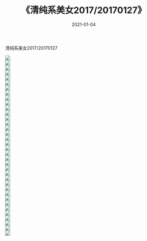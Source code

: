 ﻿---
layout: post
title:  《清纯系美女2017/20170127》
date:   2021-01-04
img: http://pic.660000.xyz/1:/清纯系美女/2017/20170127/000.jpg
categories: [美女, 清纯, 唯美]
---

清纯系美女2017/20170127

 ![](http://pic.660000.xyz/1:/清纯系美女/2017/20170127/001.jpg) <br>![](http://pic.660000.xyz/1:/清纯系美女/2017/20170127/002.jpg) <br>![](http://pic.660000.xyz/1:/清纯系美女/2017/20170127/003.jpg) <br>![](http://pic.660000.xyz/1:/清纯系美女/2017/20170127/004.jpg) <br>![](http://pic.660000.xyz/1:/清纯系美女/2017/20170127/005.jpg) <br>![](http://pic.660000.xyz/1:/清纯系美女/2017/20170127/006.jpg) <br>![](http://pic.660000.xyz/1:/清纯系美女/2017/20170127/007.jpg) <br>![](http://pic.660000.xyz/1:/清纯系美女/2017/20170127/008.jpg) <br>![](http://pic.660000.xyz/1:/清纯系美女/2017/20170127/009.jpg) <br>![](http://pic.660000.xyz/1:/清纯系美女/2017/20170127/010.jpg) <br>![](http://pic.660000.xyz/1:/清纯系美女/2017/20170127/011.jpg) <br>![](http://pic.660000.xyz/1:/清纯系美女/2017/20170127/012.jpg) <br>![](http://pic.660000.xyz/1:/清纯系美女/2017/20170127/013.jpg) <br>![](http://pic.660000.xyz/1:/清纯系美女/2017/20170127/014.jpg) <br>![](http://pic.660000.xyz/1:/清纯系美女/2017/20170127/015.jpg) <br>![](http://pic.660000.xyz/1:/清纯系美女/2017/20170127/016.jpg) <br>![](http://pic.660000.xyz/1:/清纯系美女/2017/20170127/017.jpg) <br>![](http://pic.660000.xyz/1:/清纯系美女/2017/20170127/018.jpg) <br>![](http://pic.660000.xyz/1:/清纯系美女/2017/20170127/019.jpg) <br>![](http://pic.660000.xyz/1:/清纯系美女/2017/20170127/020.jpg) <br>![](http://pic.660000.xyz/1:/清纯系美女/2017/20170127/021.jpg) <br>![](http://pic.660000.xyz/1:/清纯系美女/2017/20170127/022.jpg) <br>![](http://pic.660000.xyz/1:/清纯系美女/2017/20170127/023.jpg) <br>![](http://pic.660000.xyz/1:/清纯系美女/2017/20170127/024.jpg) <br>![](http://pic.660000.xyz/1:/清纯系美女/2017/20170127/025.jpg) <br>![](http://pic.660000.xyz/1:/清纯系美女/2017/20170127/026.jpg) <br>![](http://pic.660000.xyz/1:/清纯系美女/2017/20170127/027.jpg) <br>![](http://pic.660000.xyz/1:/清纯系美女/2017/20170127/028.jpg) <br>![](http://pic.660000.xyz/1:/清纯系美女/2017/20170127/029.jpg) <br>![](http://pic.660000.xyz/1:/清纯系美女/2017/20170127/030.jpg) <br>![](http://pic.660000.xyz/1:/清纯系美女/2017/20170127/031.jpg) <br>![](http://pic.660000.xyz/1:/清纯系美女/2017/20170127/032.jpg) <br>![](http://pic.660000.xyz/1:/清纯系美女/2017/20170127/033.jpg) <br>![](http://pic.660000.xyz/1:/清纯系美女/2017/20170127/034.jpg) <br>![](http://pic.660000.xyz/1:/清纯系美女/2017/20170127/035.jpg) <br>![](http://pic.660000.xyz/1:/清纯系美女/2017/20170127/036.jpg) <br>